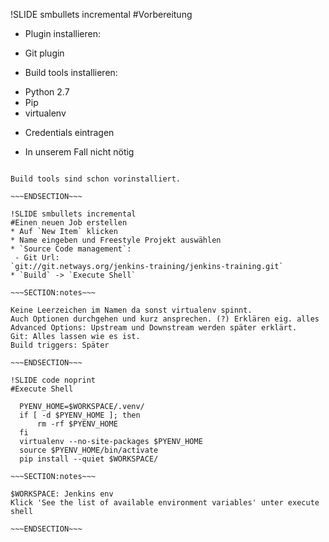 !SLIDE smbullets incremental
#Vorbereitung
* Plugin installieren:
 - Git plugin
* Build tools installieren:
 - Python 2.7
 - Pip
 - virtualenv
* Credentials eintragen
 - In unserem Fall nicht nötig

~~~SECTION:notes~~~

Build tools sind schon vorinstalliert.

~~~ENDSECTION~~~

!SLIDE smbullets incremental
#Einen neuen Job erstellen
* Auf `New Item` klicken
* Name eingeben und Freestyle Projekt auswählen
* `Source Code management`:
 - Git Url:  
`git://git.netways.org/jenkins-training/jenkins-training.git`
* `Build` -> `Execute Shell`

~~~SECTION:notes~~~

Keine Leerzeichen im Namen da sonst virtualenv spinnt.  
Auch Optionen durchgehen und kurz ansprechen. (?) Erklären eig. alles  
Advanced Options: Upstream und Downstream werden später erklärt.  
Git: Alles lassen wie es ist.  
Build triggers: Später  

~~~ENDSECTION~~~

!SLIDE code noprint
#Execute Shell

  PYENV_HOME=$WORKSPACE/.venv/    
  if [ -d $PYENV_HOME ]; then
      rm -rf $PYENV_HOME
  fi  
  virtualenv --no-site-packages $PYENV_HOME
  source $PYENV_HOME/bin/activate
  pip install --quiet $WORKSPACE/

~~~SECTION:notes~~~

$WORKSPACE: Jenkins env  
Klick 'See the list of available environment variables' unter execute shell  

~~~ENDSECTION~~~
